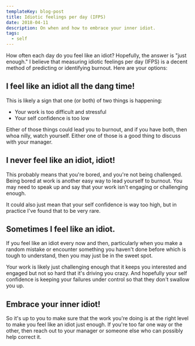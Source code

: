 ```yaml
---
templateKey: blog-post
title: Idiotic feelings per day (IFPS)
date: 2018-04-11
description: On when and how to embrace your inner idiot.
tags:
  - self
---
```


How often each day do you feel like an idiot? Hopefully, the answer is "just enough." I believe that measuring idiotic feelings per day (IFPS) is a decent method of predicting or identifying burnout. Here are your options:

## I feel like an idiot all the dang time!

This is likely a sign that one (or both) of two things is happening:

- Your work is too difficult and stressful
- Your self confidence is too low

Either of those things could lead you to burnout, and if you have both, then whoa nilly, watch yourself. Either one of those is a good thing to discuss with your manager.

## I never feel like an idiot, idiot!

This probably means that you're bored, and you're not being challenged. Being bored at work is another easy way to lead yourself to burnout. You may need to speak up and say that your work isn't engaging or challenging enough.

It could also just mean that your self confidence is way too high, but in practice I've found that to be very rare.

## Sometimes I feel like an idiot.

If you feel like an idiot every now and then, particularly when you make a random mistake or encounter something you haven't done before which is tough to understand, then you may just be in the sweet spot. 

Your work is likely just challenging enough that it keeps you interested and engaged but not so hard that it's driving you crazy. And hopefully your self confidence is keeping your failures under control so that they don't swallow you up.

## Embrace your inner idiot!

So it's up to you to make sure that the work you're doing is at the right level to make you feel like an idiot just enough. If you're too far one way or the other, then reach out to your manager or someone else who can possibly help correct it.